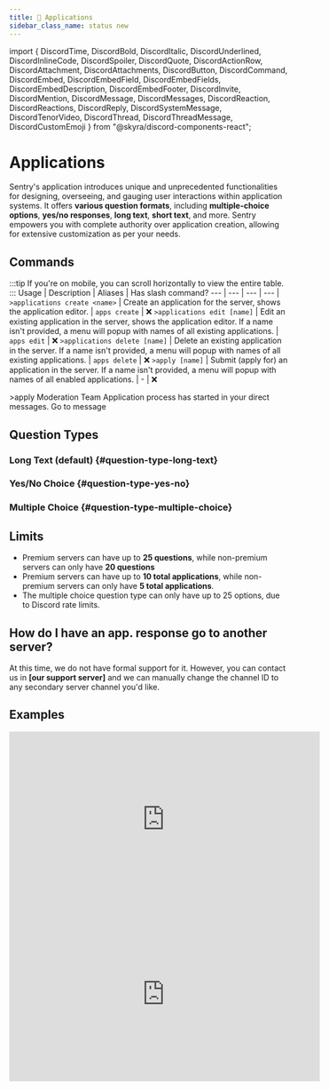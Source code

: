 ```yaml
---
title: 📝 Applications
sidebar_class_name: status new
---
```


import { DiscordTime, DiscordBold, DiscordItalic, DiscordUnderlined, DiscordInlineCode, DiscordSpoiler, DiscordQuote, DiscordActionRow, DiscordAttachment, DiscordAttachments, DiscordButton, DiscordCommand, DiscordEmbed, DiscordEmbedField, DiscordEmbedFields, DiscordEmbedDescription, DiscordEmbedFooter, DiscordInvite, DiscordMention, DiscordMessage, DiscordMessages, DiscordReaction, DiscordReactions, DiscordReply, DiscordSystemMessage, DiscordTenorVideo, DiscordThread, DiscordThreadMessage, DiscordCustomEmoji } from "@skyra/discord-components-react";

# Applications
Sentry's application introduces unique and unprecedented functionalities for designing, overseeing, and gauging user interactions within application systems. It offers **various question formats**, including **multiple-choice options**, **yes/no responses**, **long text**, **short text**, and more. Sentry empowers you with complete authority over application creation, allowing for extensive customization as per your needs.

## Commands
:::tip
If you're on mobile, you can scroll horizontally to view the entire table.
:::
Usage   | Description | Aliases | Has slash command?
--- | --- | --- | --- |
`>applications create <name>` | Create an application for the server, shows the application editor. | `apps create` | ❌
`>applications edit [name]` | Edit an existing application in the server, shows the application editor. If a name isn't provided, a menu will popup with names of all existing applications. | `apps edit` | ❌
`>applications delete [name]` | Delete an existing application in the server. If a name isn't provided, a menu will popup with names of all existing applications. | `apps delete` | ❌
`>apply [name]` | Submit (apply for) an application in the server. If a name isn't provided, a menu will popup with names of all enabled applications. | - | ❌

<DiscordMessages>
	<DiscordMessage>
		&gt;apply Moderation Team
	</DiscordMessage>
  <DiscordMessage author="Sentry" avatar="https://r.nziie.xyz/sentry-logo" bot verified>
    <DiscordEmbed slot="embeds" color="#5865f2">
      <DiscordEmbedDescription slot="description">
        Application process has started in your direct messages.
      </DiscordEmbedDescription>
      </DiscordEmbed>
      <DiscordAttachments slot="components">
        <DiscordActionRow>
          <DiscordButton url="https://nziie.xyz/video">
            Go to message
          </DiscordButton>
        </DiscordActionRow>
      </DiscordAttachments>
  </DiscordMessage>
</DiscordMessages>

## Question Types

### Long Text (default) {#question-type-long-text}

### Yes/No Choice {#question-type-yes-no}

### Multiple Choice {#question-type-multiple-choice}

## Limits
- Premium servers can have up to **25 questions**, while non-premium servers can only have **20 questions**
- Premium servers can have up to **10 total applications**, while non-premium servers can only have **5 total applications**.
- The multiple choice question type can only have up to 25 options, due to Discord rate limits.

## How do I have an app. response go to another server?
At this time, we do not have formal support for it. However, you can contact us in **[our support server]** and we can manually change the channel ID to any secondary server channel you'd like.

## Examples
<iframe width="560" height="315" src="https://www.youtube.com/embed/49HtP2jqfI0?si=morimq7F1WVhY9Zx" title="YouTube video player" frameborder="0" allow="accelerometer; autoplay; clipboard-write; encrypted-media; gyroscope; picture-in-picture; web-share" allowfullscreen></iframe>
<br/>
<iframe width="560" height="315" src="https://www.youtube.com/embed/_WxZNhOmF7E?si=F083vhrFl29zEtxB" title="YouTube video player" frameborder="0" allow="accelerometer; autoplay; clipboard-write; encrypted-media; gyroscope; picture-in-picture; web-share" allowfullscreen></iframe>